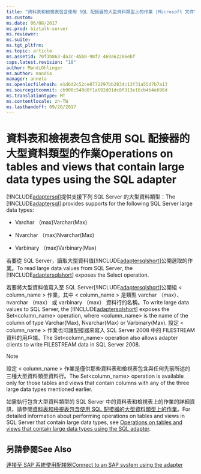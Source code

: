 ```yaml
---
title: "資料表和檢視表包含使用 SQL 配接器的大型資料類型上的作業 |Microsoft 文件"
ms.custom: 
ms.date: 06/08/2017
ms.prod: biztalk-server
ms.reviewer: 
ms.suite: 
ms.tgt_pltfrm: 
ms.topic: article
ms.assetid: 70f3b863-da3c-45b0-98f2-469a62286ebf
caps.latest.revision: "10"
author: MandiOhlinger
ms.author: mandia
manager: anneta
ms.openlocfilehash: e1d6d2c52ce0772297bb2834c13f31a55d7b7a13
ms.sourcegitcommit: cb908c540d8f1a692d01dc8f313e16cb4b4e696d
ms.translationtype: MT
ms.contentlocale: zh-TW
ms.lasthandoff: 09/20/2017
---
```

# <a name="operations-on-tables-and-views-that-contain-large-data-types-using-the-sql-adapter"></a><span data-ttu-id="d96ce-102">資料表和檢視表包含使用 SQL 配接器的大型資料類型的作業</span><span class="sxs-lookup"><span data-stu-id="d96ce-102">Operations on tables and views that contain large data types using the SQL adapter</span></span>
<span data-ttu-id="d96ce-103">[!INCLUDE[adaptersql](../../includes/adaptersql-md.md)]提供支援下列 SQL Server 的大型資料類型：</span><span class="sxs-lookup"><span data-stu-id="d96ce-103">The [!INCLUDE[adaptersql](../../includes/adaptersql-md.md)] provides supports for the following SQL Server large data types:</span></span>  
  
-   <span data-ttu-id="d96ce-104">Varchar （max)</span><span class="sxs-lookup"><span data-stu-id="d96ce-104">Varchar(Max)</span></span>  
  
-   <span data-ttu-id="d96ce-105">Nvarchar （max)</span><span class="sxs-lookup"><span data-stu-id="d96ce-105">Nvarchar(Max)</span></span>  
  
-   <span data-ttu-id="d96ce-106">Varbinary （max)</span><span class="sxs-lookup"><span data-stu-id="d96ce-106">Varbinary(Max)</span></span>  
  
 <span data-ttu-id="d96ce-107">若要從 SQL Server，讀取大型資料值[!INCLUDE[adaptersqlshort](../../includes/adaptersqlshort-md.md)]公開選取的作業。</span><span class="sxs-lookup"><span data-stu-id="d96ce-107">To read large data values from SQL Server, the [!INCLUDE[adaptersqlshort](../../includes/adaptersqlshort-md.md)] exposes the Select operation.</span></span>  
  
 <span data-ttu-id="d96ce-108">若要將大型資料值寫入至 SQL Server[!INCLUDE[adaptersqlshort](../../includes/adaptersqlshort-md.md)]公開組 < column_name > 作業，其中 < column_name > 是類型 varchar （max）、 nvarchar （max） 或 varbinary （max） 資料行的名稱。</span><span class="sxs-lookup"><span data-stu-id="d96ce-108">To write large data values to SQL Server, the [!INCLUDE[adaptersqlshort](../../includes/adaptersqlshort-md.md)] exposes the Set<column_name> operation, where <column_name> is the name of the column of type Varchar(Max), Nvarchar(Max) or Varbinary(Max).</span></span> <span data-ttu-id="d96ce-109">設定 < column_name > 作業也可讓配接器來寫入 SQL Server 2008 中的 FILESTREAM 資料的用戶端。</span><span class="sxs-lookup"><span data-stu-id="d96ce-109">The Set<column_name> operation also allows adapter clients to write FILESTREAM data in SQL Server 2008.</span></span>  
  
> [!NOTE]
>  <span data-ttu-id="d96ce-110">設定 < column_name > 作業是僅供那些資料表和檢視表包含與任何先前所述的三種大型資料類型資料行。</span><span class="sxs-lookup"><span data-stu-id="d96ce-110">The Set<column_name> operation is available only for those tables and views that contain columns with any of the three large data types mentioned earlier.</span></span>  
  
 <span data-ttu-id="d96ce-111">如需執行包含大型資料類型的 SQL Server 中的資料表和檢視表上的作業的詳細資訊，請參閱[資料表和檢視表包含使用 SQL 配接器的大型資料類型上的作業](../../adapters-and-accelerators/adapter-sql/supported-operations-on-tables-and-views-with-large-data-types-with-sql-adapter.md)。</span><span class="sxs-lookup"><span data-stu-id="d96ce-111">For detailed information about performing operations on tables and views in SQL Server that contain large data types, see [Operations on tables and views that contain large data types using the SQL adapter](../../adapters-and-accelerators/adapter-sql/supported-operations-on-tables-and-views-with-large-data-types-with-sql-adapter.md).</span></span>  
  
## <a name="see-also"></a><span data-ttu-id="d96ce-112">另請參閱</span><span class="sxs-lookup"><span data-stu-id="d96ce-112">See Also</span></span>  
 [<span data-ttu-id="d96ce-113">連接至 SAP 系統使用配接器</span><span class="sxs-lookup"><span data-stu-id="d96ce-113">Connect to an SAP system using the adapter</span></span>](../../adapters-and-accelerators/adapter-sap/connect-to-an-sap-system-using-the-adapter.md)